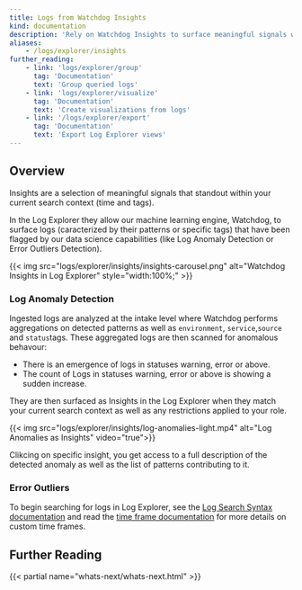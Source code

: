```yaml
---
title: Logs from Watchdog Insights
kind: documentation
description: 'Rely on Watchdog Insights to surface meaningful signals within your current seach context.'
aliases:
    - /logs/explorer/insights
further_reading:
    - link: 'logs/explorer/group'
      tag: 'Documentation'
      text: 'Group queried logs'
    - link: 'logs/explorer/visualize'
      tag: 'Documentation'
      text: 'Create visualizations from logs'
    - link: '/logs/explorer/export'
      tag: 'Documentation'
      text: 'Export Log Explorer views'
---
```


## Overview

Insights are a selection of meaningful signals that standout within your current search context (time and tags).

In the Log Explorer they allow our machine learning engine, Watchdog, to surface logs (caracterized by their patterns or specific tags) that have been flagged by our data science capabilities (like Log Anomaly Detection or Error Outliers Detection).

{{< img src="logs/explorer/insights/insights-carousel.png" alt="Watchdog Insights in Log Explorer" style="width:100%;" >}}

### Log Anomaly Detection

Ingested logs are analyzed at the intake level where Watchdog performs aggregations on detected patterns as well as `environment`, `service`,`source` and `status`tags.
These aggregated logs are then scanned for anomalous behavour:
* There is an emergence of logs in statuses warning, error or above.
* The count of Logs in statuses warning, error or above is showing a sudden increase.


They are then surfaced as Insights in the Log Explorer when they match your current search context as well as any restrictions applied to your role.

{{< img src="logs/explorer/insights/log-anomalies-light.mp4" alt="Log Anomalies as Insights" video="true">}}

Clikcing on specific insight, you get access to a full description of the detected anomaly as well as the list of patterns contributing to it.

### Error Outliers



To begin searching for logs in Log Explorer, see the [Log Search Syntax documentation][1] and read the [time frame documentation][2] for more details on custom time frames.

## Further Reading

{{< partial name="whats-next/whats-next.html" >}}

[1]: /logs/search-syntax
[2]: /dashboards/guide/custom_time_frames
[3]: /logs/indexes
